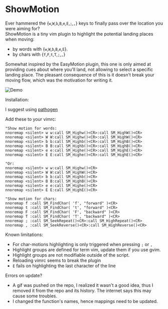 ShowMotion
==========

Ever hammered the {`w`,`W`,`b`,`B`,`e`,`E`,`;`,`,`} keys to finally pass over the location you were aiming for?  
ShowMotion is a tiny vim plugin to highlight the potential landing places when moving:

* by words with {`w`,`W`,`b`,`B`,`e`,`E`}.
* by chars with {`f`,`F`,`t`,`T`,`;`,`,`}

Somewhat inspired by the EasyMotion plugin, this one is only aimed at providing cues about where you'll land, not allowing to select a specific landing place. The pleasant consequence of this is it doesn't break your moving flow, which was the motivation for writing it.

 ![Demo](https://i.imgur.com/sWUqiF3.gif)

Installation:

 I suggest using [pathogen](https://github.com/tpope/vim-pathogen)


Add these to your vimrc:  

    "Show motion for words:  
    nnoremap <silent> w w:call SM_Highw()<CR>:call SM_HighW()<CR>
    nnoremap <silent> W W:call SM_Highw()<CR>:call SM_HighW()<CR>
    nnoremap <silent> b b:call SM_Highb()<CR>:call SM_HighB()<CR>
    nnoremap <silent> B B:call SM_Highb()<CR>:call SM_HighB()<CR>
    nnoremap <silent> e e:call SM_Highe()<CR>:call SM_HighE()<CR>
    nnoremap <silent> E E:call SM_Highe()<CR>:call SM_HighE()<CR>

    "Or:
    nnoremap <silent> w w:call SM_Highw()<CR>
    nnoremap <silent> W W:call SM_HighW()<CR>
    nnoremap <silent> b b:call SM_Highb()<CR>
    nnoremap <silent> B B:call SM_HighB()<CR>
    nnoremap <silent> e e:call SM_Highe()<CR>
    nnoremap <silent> E E:call SM_HighE()<CR>

    "Show motion for chars:  
    nnoremap f :call SM_FindChar( 'f', "forward" )<CR>
    nnoremap t :call SM_FindChar( 't', "forward" )<CR>
    nnoremap F :call SM_FindChar( 'F', "backward" )<CR>
    nnoremap T :call SM_FindChar( 'T', "backward" )<CR>
    nnoremap ; :call SM_SeekRepeat()<CR>:call SM_HighRepeat()<CR>
    nnoremap , :call SM_SeekReverse()<CR>:call SM_HighReverse()<CR>


Known limitations:

* For char-motions highlighting is only triggered when pressing `;` or `,`
* Highlight groups are defined for term vim, update them if you use gvim.
* Highlight groups are not modifiable outside of the script.
* Reloading vimrc seems to break the plugin
* `E` fails on highlighting the last character of the line


Errors on update?  
* A gif was pushed on the repo, I realized it wasn't a good idea, thus I removed it from the repo and its history. The internet says this may cause some troubles.
* I changed the function's names, hence mappings need to be updated.
